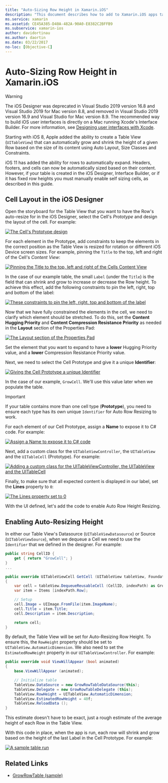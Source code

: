 ```yaml
---
title: "Auto-Sizing Row Height in Xamarin.iOS"
description: "This document describes how to add to Xamarin.iOS apps table view rows whose heights vary based on content. It discusses cell layout in the iOS Designer and enabling auto-resizing height."
ms.service: xamarin
ms.assetid: CE45A385-D40A-482A-90A0-E8382C2BFFB9
ms.subservice: xamarin-ios
author: davidortinau
ms.author: daortin
ms.date: 03/22/2017
no-loc: [Objective-C]
---
```


# Auto-Sizing Row Height in Xamarin.iOS
> [!WARNING]
> The iOS Designer was deprecated in Visual Studio 2019 version 16.8 and Visual Studio 2019 for Mac version 8.8, and 
> removed in Visual Studio 2019 version 16.9 and Visual Studio for Mac version 8.9.
> The recommended way to build iOS user interfaces is directly on a Mac running Xcode's Interface Builder. For more information, see [Designing user interfaces with Xcode](~/ios/user-interface/storyboards/index.md). 

Starting with iOS 8, Apple added the ability to create a Table View (`UITableView`) that can automatically grow and shrink the height of a given Row based on the size of its content using Auto Layout, Size Classes and Constraints.

iOS 11 has added the ability for rows to automatically expand. Headers, footers, and cells can now be automatically sized based on their content. However, if your table is created in the iOS Designer, Interface Builder, or if it has fixed row heights you must manually enable self sizing cells, as described in this guide.

## Cell Layout in the iOS Designer

Open the storyboard for the Table View that you want to have the Row's auto-resize for in the iOS Designer, select the Cell's *Prototype* and design the layout of the cell. For example:

[![The Cell's Prototype design](autosizing-row-height-images/table01.png)](autosizing-row-height-images/table01.png#lightbox)

For each element in the Prototype, add constraints to keep the elements in the correct position as the Table View is resized for rotation or different iOS Device screen sizes. For example, pinning the `Title` to the top, left and right of the Cell's *Content View*:

[![Pinning the Title to the top, left and right of the Cells Content View](autosizing-row-height-images/table02.png)](autosizing-row-height-images/table02.png#lightbox)

In the case of our example table, the small `Label` (under the `Title`) is the field that can shrink and grow to increase or decrease the Row height. To achieve this effect, add the following constraints to pin the left, right, top and bottom of the label:

[![These constraints to pin the left, right, top and bottom of the label](autosizing-row-height-images/table03.png)](autosizing-row-height-images/table03.png#lightbox)

Now that we have fully constrained the elements in the cell, we need to clarify which element should be stretched. To do this, set the **Content Hugging Priority** and **Content Compression Resistance Priority** as needed in the **Layout** section of the Properties Pad:

[![The Layout section of the Properties Pad](autosizing-row-height-images/table03a.png)](autosizing-row-height-images/table03a.png#lightbox)

Set the element that you want to expand to have a **lower** Hugging Priority value, and a **lower** Compression Resistance Priority value.

Next, we need to select the Cell Prototype and give it a unique **Identifier**:

[![Giving the Cell Prototype a unique Identifier](autosizing-row-height-images/table04.png)](autosizing-row-height-images/table04.png#lightbox)

In the case of our example, `GrowCell`. We'll use this value later when we populate the table.

> [!IMPORTANT]
> If your table contains more than one cell type (**Prototype**), you need to ensure each type has its own unique `Identifier` for Auto Row Resizing to work.

For each element of our Cell Prototype, assign a **Name** to expose it to C# code. For example:

[![Assign a Name to expose it to C# code](autosizing-row-height-images/table05.png)](autosizing-row-height-images/table05.png#lightbox)

Next, add a custom class for the `UITableViewController`, the `UITableView` and the `UITableCell` (Prototype). For example:

[![Adding a custom class for the UITableViewController, the UITableView and the UITableCell](autosizing-row-height-images/table06.png)](autosizing-row-height-images/table06.png#lightbox)

Finally, to make sure that all expected content is displayed in our label, set the **Lines** property to `0`:

[![The Lines property set to 0](autosizing-row-height-images/table06.png)](autosizing-row-height-images/table06a.png#lightbox)

With the UI defined, let's add the code to enable Auto Row Height Resizing.

## Enabling Auto-Resizing Height

In either our Table View's Datasource (`UITableViewDatasource`) or Source (`UITableViewSource`), when we dequeue a Cell we need to use the `Identifier` that we defined in the designer. For example:

```csharp
public string CellID {
    get { return "GrowCell"; }
}
...

public override UITableViewCell GetCell (UITableView tableView, Foundation.NSIndexPath indexPath)
{
    var cell = tableView.DequeueReusableCell (CellID, indexPath) as GrowRowTableCell;
    var item = Items [indexPath.Row];

    // Setup
    cell.Image = UIImage.FromFile(item.ImageName);
    cell.Title = item.Title;
    cell.Description = item.Description;

    return cell;
}
```

By default, the Table View will be set for Auto-Resizing Row Height. To ensure this, the `RowHeight` property should be set to `UITableView.AutomaticDimension`. We also need to set the `EstimatedRowHeight` property in our `UITableViewController`. For example:

```csharp
public override void ViewWillAppear (bool animated)
{
    base.ViewWillAppear (animated);

    // Initialize table
    TableView.DataSource = new GrowRowTableDataSource(this);
    TableView.Delegate = new GrowRowTableDelegate (this);
    TableView.RowHeight = UITableView.AutomaticDimension;
    TableView.EstimatedRowHeight = 40f;
    TableView.ReloadData ();
}
```

This estimate doesn't have to be exact, just a rough estimate of the average height of each Row in the Table View.

With this code in place, when the app is run, each row will shrink and grow based on the height of the last Label in the Cell Prototype. For example:

[![A sample table run](autosizing-row-height-images/table07.png)](autosizing-row-height-images/table07.png#lightbox)

## Related Links

- [GrowRowTable (sample)](/samples/xamarin/ios-samples/growrowtable)